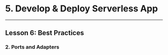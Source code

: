 # 5. Develop & Deploy Serverless App
___

## Lesson 6: Best Practices 

### 2. Ports and Adapters





